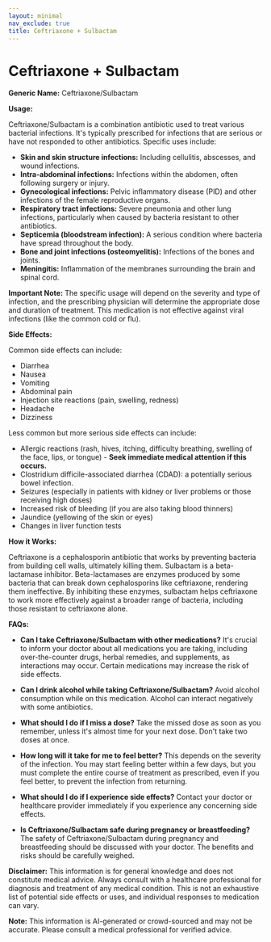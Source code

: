 ```yaml
---
layout: minimal
nav_exclude: true
title: Ceftriaxone + Sulbactam
---
```


# Ceftriaxone + Sulbactam

**Generic Name:** Ceftriaxone/Sulbactam

**Usage:**

Ceftriaxone/Sulbactam is a combination antibiotic used to treat various bacterial infections.  It's typically prescribed for infections that are serious or have not responded to other antibiotics.  Specific uses include:

* **Skin and skin structure infections:**  Including cellulitis, abscesses, and wound infections.
* **Intra-abdominal infections:** Infections within the abdomen, often following surgery or injury.
* **Gynecological infections:**  Pelvic inflammatory disease (PID) and other infections of the female reproductive organs.
* **Respiratory tract infections:**  Severe pneumonia and other lung infections, particularly when caused by bacteria resistant to other antibiotics.
* **Septicemia (bloodstream infection):** A serious condition where bacteria have spread throughout the body.
* **Bone and joint infections (osteomyelitis):** Infections of the bones and joints.
* **Meningitis:** Inflammation of the membranes surrounding the brain and spinal cord.


**Important Note:** The specific usage will depend on the severity and type of infection, and the prescribing physician will determine the appropriate dose and duration of treatment.  This medication is not effective against viral infections (like the common cold or flu).

**Side Effects:**

Common side effects can include:

* Diarrhea
* Nausea
* Vomiting
* Abdominal pain
* Injection site reactions (pain, swelling, redness)
* Headache
* Dizziness

Less common but more serious side effects can include:

* Allergic reactions (rash, hives, itching, difficulty breathing, swelling of the face, lips, or tongue) - **Seek immediate medical attention if this occurs.**
* Clostridium difficile-associated diarrhea (CDAD): a potentially serious bowel infection.
* Seizures (especially in patients with kidney or liver problems or those receiving high doses)
* Increased risk of bleeding (if you are also taking blood thinners)
* Jaundice (yellowing of the skin or eyes)
* Changes in liver function tests


**How it Works:**

Ceftriaxone is a cephalosporin antibiotic that works by preventing bacteria from building cell walls, ultimately killing them. Sulbactam is a beta-lactamase inhibitor. Beta-lactamases are enzymes produced by some bacteria that can break down cephalosporins like ceftriaxone, rendering them ineffective.  By inhibiting these enzymes, sulbactam helps ceftriaxone to work more effectively against a broader range of bacteria, including those resistant to ceftriaxone alone.


**FAQs:**

* **Can I take Ceftriaxone/Sulbactam with other medications?**  It's crucial to inform your doctor about all medications you are taking, including over-the-counter drugs, herbal remedies, and supplements, as interactions may occur.  Certain medications may increase the risk of side effects.

* **Can I drink alcohol while taking Ceftriaxone/Sulbactam?**  Avoid alcohol consumption while on this medication. Alcohol can interact negatively with some antibiotics.

* **What should I do if I miss a dose?** Take the missed dose as soon as you remember, unless it's almost time for your next dose.  Don't take two doses at once.

* **How long will it take for me to feel better?**  This depends on the severity of the infection.  You may start feeling better within a few days, but you must complete the entire course of treatment as prescribed, even if you feel better, to prevent the infection from returning.

* **What should I do if I experience side effects?** Contact your doctor or healthcare provider immediately if you experience any concerning side effects.

* **Is Ceftriaxone/Sulbactam safe during pregnancy or breastfeeding?**  The safety of Ceftriaxone/Sulbactam during pregnancy and breastfeeding should be discussed with your doctor. The benefits and risks should be carefully weighed.

**Disclaimer:** This information is for general knowledge and does not constitute medical advice.  Always consult with a healthcare professional for diagnosis and treatment of any medical condition.  This is not an exhaustive list of potential side effects or uses, and individual responses to medication can vary.


**Note:** This information is AI-generated or crowd-sourced and may not be accurate. Please consult a medical professional for verified advice.